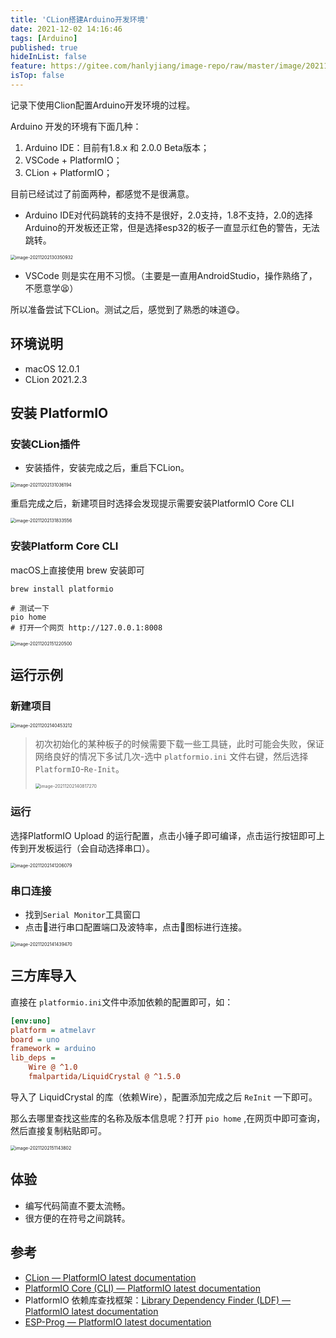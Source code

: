 ```yaml
---
title: 'CLion搭建Arduino开发环境'
date: 2021-12-02 14:16:46
tags: [Arduino]
published: true
hideInList: false
feature: https://gitee.com/hanlyjiang/image-repo/raw/master/image/202112021512524.png
isTop: false
---
```



记录下使用Clion配置Arduino开发环境的过程。

<!-- more -->



Arduino 开发的环境有下面几种：

1. Arduino IDE：目前有1.8.x 和 2.0.0 Beta版本；
2. VSCode + PlatformIO；
3. CLion + PlatformIO；

目前已经试过了前面两种，都感觉不是很满意。

* Arduino IDE对代码跳转的支持不是很好，2.0支持，1.8不支持，2.0的选择Arduino的开发板还正常，但是选择esp32的板子一直显示红色的警告，无法跳转。

<img src="https://gitee.com/hanlyjiang/image-repo/raw/master/image/202112021303012.png" alt="image-20211202130350932" style="zoom: 50%;" />

* VSCode 则是实在用不习惯。（主要是一直用AndroidStudio，操作熟络了，不愿意学😫）

所以准备尝试下CLion。测试之后，感觉到了熟悉的味道😋。



## 环境说明

* macOS 12.0.1
* CLion 2021.2.3



## 安装 PlatformIO 

### 安装CLion插件

* 安装插件，安装完成之后，重启下CLion。

<img src="https://gitee.com/hanlyjiang/image-repo/raw/master/image/202112021310220.png" alt="image-20211202131036194" style="zoom:50%;" />



重启完成之后，新建项目时选择会发现提示需要安装PlatformIO Core CLI

<img src="https://gitee.com/hanlyjiang/image-repo/raw/master/image/202112021318583.png" alt="image-20211202131833556" style="zoom:50%;" />

### 安装Platform Core CLI

macOS上直接使用 brew 安装即可

```shell
brew install platformio

# 测试一下
pio home
# 打开一个网页 http://127.0.0.1:8008
```

<img src="https://gitee.com/hanlyjiang/image-repo/raw/master/image/202112021512524.png" alt="image-20211202151220500" style="zoom:50%;" />

## 运行示例

### 新建项目

<img src="https://gitee.com/hanlyjiang/image-repo/raw/master/image/202112021404249.png" alt="image-20211202140453212" style="zoom:50%;" />

> 初次初始化的某种板子的时候需要下载一些工具链，此时可能会失败，保证网络良好的情况下多试几次-选中 `platformio.ini` 文件右键，然后选择 `PlatformIO`-`Re-Init`。
>
> <img src="https://gitee.com/hanlyjiang/image-repo/raw/master/image/202112021408296.png" alt="image-20211202140817270" style="zoom:50%;" />

### 运行

选择PlatformIO Upload 的运行配置，点击小锤子即可编译，点击运行按钮即可上传到开发板运行（会自动选择串口）。

<img src="https://gitee.com/hanlyjiang/image-repo/raw/master/image/202112021412112.png" alt="image-20211202141206079" style="zoom:50%;" />

### 串口连接

* 找到`Serial Monitor`工具窗口
* 点击🔧进行串口配置端口及波特率，点击🔌图标进行连接。

<img src="https://gitee.com/hanlyjiang/image-repo/raw/master/image/202112021414501.png" alt="image-20211202141439470" style="zoom:50%;" />

## 三方库导入
直接在 `platformio.ini`文件中添加依赖的配置即可，如：
```ini
[env:uno]
platform = atmelavr
board = uno
framework = arduino
lib_deps =
    Wire @ ^1.0
    fmalpartida/LiquidCrystal @ ^1.5.0
```

导入了 LiquidCrystal 的库（依赖Wire），配置添加完成之后 `ReInit` 一下即可。

那么去哪里查找这些库的名称及版本信息呢？打开 `pio home` ,在网页中即可查询，然后直接复制粘贴即可。

<img src="https://gitee.com/hanlyjiang/image-repo/raw/master/image/202112021511824.png" alt="image-20211202151143802" style="zoom:50%;" />

## 体验

* 编写代码简直不要太流畅。
* 很方便的在符号之间跳转。

## 参考

* [CLion — PlatformIO latest documentation](https://docs.platformio.org/en/latest//integration/ide/clion.html#installation)
* [PlatformIO Core (CLI) — PlatformIO latest documentation](https://docs.platformio.org/en/latest/core/index.html)
* PlatformIO 依赖库查找框架：[Library Dependency Finder (LDF) — PlatformIO latest documentation](https://docs.platformio.org/en/latest/librarymanager/ldf.html)
* [ESP-Prog — PlatformIO latest documentation](https://docs.platformio.org/en/latest/plus/debug-tools/esp-prog.html#debugging-tool-esp-prog)


